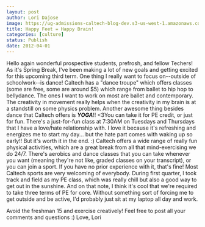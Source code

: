 ```yaml
---
layout: post
author: Lori Dajose
image: https://ug-admissions-caltech-blog-dev.s3-us-west-1.amazonaws.com/old_pictures/caltech_as_it_happens/6a0105349b8251970b0168e96602a3970c.jpg
title: Happy Feet = Happy Brain! 
categories: [culture]
status: Publish
date: 2012-04-01
---
```


Hello again wonderful prospective students, prefrosh, and fellow Techers!
As it's Spring Break, I've been making a lot of new goals and getting excited for this upcoming third term. One thing I really want to focus on--outside of schoolwork--is dance! Caltech has a "dance troupe" which offers classes (some are free, some are around $5) which range from ballet to hip hop to bellydance. The ones I want to work on most are ballet and contemporary. The creativity in movement really helps when the creativity in my brain is at a standstill on some physics problem. Another awesome thing besides dance that Caltech offers is ***YOGA***!! &lt;3You can take it for PE credit, or just for fun. There's a just-for-fun class at 7:30AM on Tuesdays and Thursdays that I have a love/hate relationship with. I love it because it's refreshing and energizes me to start my day... but the hate part comes with waking up so early!! But it's worth it in the end. :)
Caltech offers a wide range of really fun physical activities, which are a great break from all that mind-exercising we do 24/7. There's aerobics and dance classes that you can take whenever you want (meaning they're not like, graded classes on your transcript), or you can join a sport. If you have no prior experience with it, that's fine! Most Caltech sports are very welcoming of everybody. During first quarter, I took track and field as my PE class, which was really chill but also a good way to get out in the sunshine. And on that note, I think it's cool that we're required to take three terms of PE for core. Without something sort of forcing me to get outside and be active, I'd probably just sit at my laptop all day and work.

Avoid the freshman 15 and exercise creatively! Feel free to post all your comments and questions :)
Love,
Lori

